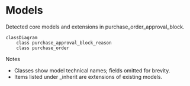 # Models

Detected core models and extensions in purchase_order_approval_block.

```mermaid
classDiagram
    class purchase_approval_block_reason
    class purchase_order
```

Notes
- Classes show model technical names; fields omitted for brevity.
- Items listed under _inherit are extensions of existing models.
